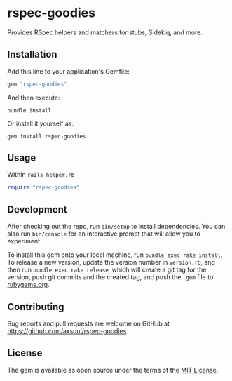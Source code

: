 # rspec-goodies

Provides RSpec helpers and matchers for stubs, Sidekiq, and more.

## Installation

Add this line to your application's Gemfile:

```ruby
gem "rspec-goodies"
```

And then execute:

```shell
bundle install
```

Or install it yourself as:

```shell
gem install rspec-goodies
```

## Usage

Within `rails_helper.rb`

```ruby
require "rspec-goodies"
```

## Development

After checking out the repo, run `bin/setup` to install dependencies. You can also run `bin/console` for an interactive prompt that will allow you to experiment.

To install this gem onto your local machine, run `bundle exec rake install`. To release a new version, update the version number in `version.rb`, and then run `bundle exec rake release`, which will create a git tag for the version, push git commits and the created tag, and push the `.gem` file to [rubygems.org](https://rubygems.org).

## Contributing

Bug reports and pull requests are welcome on GitHub at https://github.com/axsuul/rspec-goodies.

## License

The gem is available as open source under the terms of the [MIT License](https://opensource.org/licenses/MIT).
